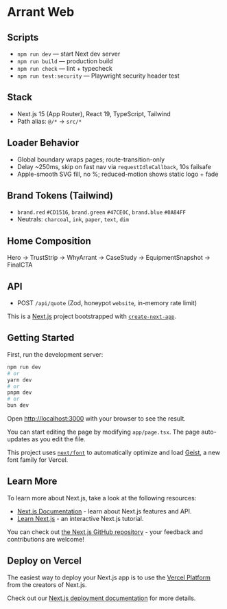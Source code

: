 # Arrant Web

## Scripts
- `npm run dev` — start Next dev server
- `npm run build` — production build
- `npm run check` — lint + typecheck
- `npm run test:security` — Playwright security header test

## Stack
- Next.js 15 (App Router), React 19, TypeScript, Tailwind
- Path alias: `@/*` → `src/*`

## Loader Behavior
- Global boundary wraps pages; route-transition-only
- Delay ~250ms, skip on fast nav via `requestIdleCallback`, 10s failsafe
- Apple-smooth SVG fill, no %; reduced-motion shows static logo + fade

## Brand Tokens (Tailwind)
- `brand.red` `#CD1516`, `brand.green` `#47CE0C`, `brand.blue` `#0A84FF`
- Neutrals: `charcoal`, `ink`, `paper`, `text`, `dim`

## Home Composition
Hero → TrustStrip → WhyArrant → CaseStudy → EquipmentSnapshot → FinalCTA

## API
- POST `/api/quote` (Zod, honeypot `website`, in-memory rate limit)

This is a [Next.js](https://nextjs.org) project bootstrapped with [`create-next-app`](https://nextjs.org/docs/app/api-reference/cli/create-next-app).

## Getting Started

First, run the development server:

```bash
npm run dev
# or
yarn dev
# or
pnpm dev
# or
bun dev
```

Open [http://localhost:3000](http://localhost:3000) with your browser to see the result.

You can start editing the page by modifying `app/page.tsx`. The page auto-updates as you edit the file.

This project uses [`next/font`](https://nextjs.org/docs/app/building-your-application/optimizing/fonts) to automatically optimize and load [Geist](https://vercel.com/font), a new font family for Vercel.

## Learn More

To learn more about Next.js, take a look at the following resources:

- [Next.js Documentation](https://nextjs.org/docs) - learn about Next.js features and API.
- [Learn Next.js](https://nextjs.org/learn) - an interactive Next.js tutorial.

You can check out [the Next.js GitHub repository](https://github.com/vercel/next.js) - your feedback and contributions are welcome!

## Deploy on Vercel

The easiest way to deploy your Next.js app is to use the [Vercel Platform](https://vercel.com/new?utm_medium=default-template&filter=next.js&utm_source=create-next-app&utm_campaign=create-next-app-readme) from the creators of Next.js.

Check out our [Next.js deployment documentation](https://nextjs.org/docs/app/building-your-application/deploying) for more details.
